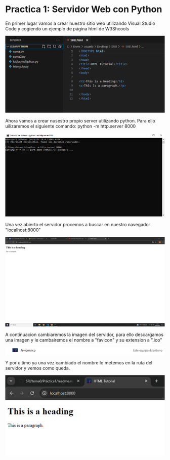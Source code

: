 # Practica 1: Servidor Web con Python
En primer lugar vamos a crear nuestro sitio web utilizando Visual Studio Code y cogiendo un ejemplo de página html de W3Shcools

 ![Texto alternativo](imagenes/1.PNG)

Ahora vamos a crear nusestro propio server utilizando python. Para ello uilizaremos el siguiente comando: python -m http.server 8000

 ![Texto alternativo](imagenes/2.PNG)

Una vez abierto el servidor procemos a buscar en nuestro navegador "localhost:8000"

 ![Texto alternativo](imagenes/3.PNG)

A continuacion cambiaremos la imagen del servidor, para  ello descargamos una imagen y le cambairemos el nombre a "favicon" y su extension a ".ico" 

 ![Texto alternativo](imagenes/cap.png)

Y por ultimo ya una vez cambiado el nombre lo metemos en la ruta del servidor y vemos como queda.

 ![Texto alternativo](imagenes/cap2.PNG)
